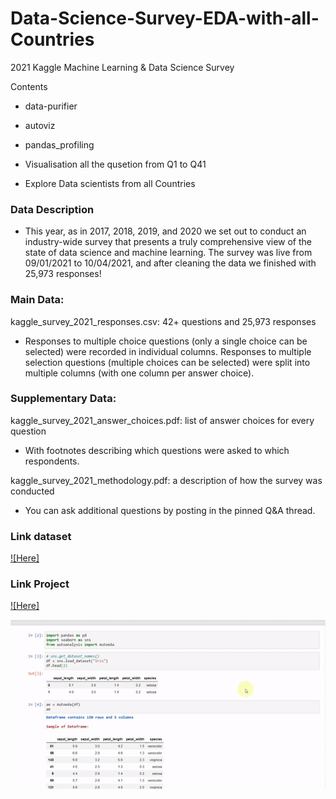 # Data-Science-Survey-EDA-with-all-Countries



2021 Kaggle Machine Learning & Data Science Survey

Contents

* data-purifier

* autoviz

* pandas_profiling

* Visualisation all the qusetion from Q1 to Q41

* Explore Data scientists from all Countries

### Data Description
* This year, as in 2017, 2018, 2019, and 2020 we set out to conduct an industry-wide survey that presents a truly comprehensive view of the state of data science and machine learning. The survey was live from 09/01/2021 to 10/04/2021, and after cleaning the data we finished with 25,973 responses!

### Main Data:
kaggle_survey_2021_responses.csv: 42+ questions and 25,973 responses

* Responses to multiple choice questions (only a single choice can be selected) were recorded in individual columns. Responses to multiple selection questions (multiple choices can be selected) were split into multiple columns (with one column per answer choice).


### Supplementary Data:
kaggle_survey_2021_answer_choices.pdf: list of answer choices for every question

* With footnotes describing which questions were asked to which respondents.

kaggle_survey_2021_methodology.pdf: a description of how the survey was conducted

* You can ask additional questions by posting in the pinned Q&A thread.

### Link dataset




[![Here]](https://www.kaggle.com/c/kaggle-survey-2021/data)


### Link Project 


[![Here]](https://www.kaggle.com/yasserhessein/data-science-survey-eda-with-all-countries#Autoviz:-Automatically-Visualize)

<img src="https://github.com/Elysian01/Data-Purifier/raw/master/static/demo.gif" width="600px">


